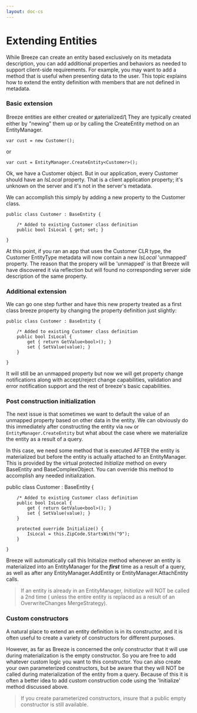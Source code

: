 ```yaml
---
layout: doc-cs
---
```


# Extending Entities

While Breeze can create an entity based exclusively on its metadata description, you can add additional properties and behaviors as needed to support client-side requirements. For example, you may want to add a method that is useful when presenting data to the user. This topic explains how to extend the entity definition with members that are not defined in metadata.

### Basic extension

Breeze entities are either created or ԭaterializedԮ They are typically created either by "newing" them up or by calling the CreateEntity method on an EntityManager.

    var cust = new Customer();

or

    var cust = EntityManager.CreateEntity<Customer>();

Ok, we have a Customer object. But in our application, every Customer should have an  *IsLocal* property. That is a client application property; it's unknown on the server and it's not in the server's metadata. 

 We can accomplish this simply by adding a new property to the Customer class. 
    
    public class Customer : BaseEntity {

        /* Added to existing Customer class definition
        public bool IsLocal { get; set; }

    }

At this point, if you ran an app that uses the Customer CLR type, the Customer EntityType metadata will now contain a new *IsLocal* 'unmapped' property. The reason that the propery will be 'unmapped' is that Breeze will have discovered it via reflection but will found no corresponding server side description of the same property. 

### Additional extension
  
We can go one step further and have this new property treated as a first class breeze property by changing the property definition just slightly:

    public class Customer : BaseEntity {

        /* Added to existing Customer class definition
        public bool IsLocal { 
            get { return GetValue<bool>(); }
            set { SetValue(value); }
        }

    }

It will still be an unmapped property but now we will get property change notifications along with accept/reject change capabilities, validation and error notification support and the rest of breeze's basic capabilities.

### Post construction initialization

The next issue is that sometimes we want to default the value of an unmapped property based on other data in the entity.  We can obviously do this immediately after constructing the entity via `new` or `EntityManager.CreateEntity` but what about the case where we materialize the entity as a result of a query. 

In this case, we need some method that is executed AFTER the entity is materialized but before the entity is actually attached to an EntityManager.  This is provided by the virtual protected *Initialize* method on every BaseEntity and BaseComplexObject.  You can override this method to accomplish any needed initialization. 

  public class Customer : BaseEntity {

        /* Added to existing Customer class definition
        public bool IsLocal { 
            get { return GetValue<bool>(); }
            set { SetValue(value); }
        }

        protected override Initialize() {
            IsLocal = this.ZipCode.StartsWith("9");
        }

    }

Breeze will automatically call this Initialize method whenever an entity is materialized into an EntityManager for the ***first*** time as a result of a query, as well as after any EntityManager.AddEntity or EntityManager.AttachEntity calls.

> If an entity is already in an EntityManager, *Initialize* will NOT be called a 2nd time ( unless the entire entity is replaced as a result of an OverwriteChanges MergeStrategy). 

### Custom constructors

A natural place to extend an entity definition is in its constructor, and it is often useful to create a variety of constructors for different purposes.  

However, as far as Breeze is concerned the only constructor that it will use during materialization is the empty constructor.  So you are free to add whatever custom logic you want to this constructor.  You can also create your own parameterized constructors, but be aware that they will NOT be called during materialization of the entity from a query.  Because of this it is often a better idea to add custom construction code using the 'Initialize' method discussed above.  

> If you create parameterized constructors, insure that a public empty constructor is still available.
 